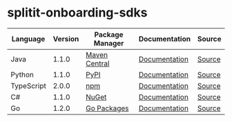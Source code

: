 # splitit-onboarding-sdks


|Language|Version|Package Manager|Documentation|Source|
|-|-|-|-|-|
|Java|1.1.0|[Maven Central](https://central.sonatype.com/artifact/com.konfigthis/splitit-onboarding-java-sdk/1.1.0)|[Documentation](https://github.com/konfig-dev/splitit-onboarding-sdks/tree/main/java/README.md)|[Source](https://github.com/konfig-dev/splitit-onboarding-sdks/tree/main/java)|
|Python|1.1.0|[PyPI](https://pypi.org/project/splitit-onboarding-python-sdk/1.1.0)|[Documentation](https://github.com/konfig-dev/splitit-onboarding-sdks/tree/main/python/README.md)|[Source](https://github.com/konfig-dev/splitit-onboarding-sdks/tree/main/python)|
|TypeScript|2.0.0|[npm](https://www.npmjs.com/package/splitit-onboarding-typescript-sdk/v/2.0.0)|[Documentation](https://github.com/konfig-dev/splitit-onboarding-sdks/tree/main/typescript/README.md)|[Source](https://github.com/konfig-dev/splitit-onboarding-sdks/tree/main/typescript)|
|C#|1.1.0|[NuGet](https://nuget.org/packages/Splitit.Onboarding.Net/1.1.0)|[Documentation](https://github.com/konfig-dev/splitit-onboarding-sdks/tree/main/csharp/README.md)|[Source](https://github.com/konfig-dev/splitit-onboarding-sdks/tree/main/csharp)|
|Go|1.2.0|[Go Packages](https://pkg.go.dev/github.com/konfig-dev/splitit-onboarding-sdks/go)|[Documentation](https://github.com/konfig-dev/splitit-onboarding-sdks/tree/main/go/README.md)|[Source](https://github.com/konfig-dev/splitit-onboarding-sdks/tree/main/go)|